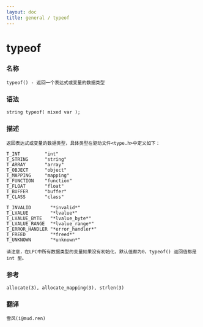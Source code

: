 ```yaml
---
layout: doc
title: general / typeof
---
```

# typeof

### 名称

    typeof() - 返回一个表达式或变量的数据类型

### 语法

    string typeof( mixed var );

### 描述

    返回表达式或变量的数据类型，具体类型在驱动文件<type.h>中定义如下：

    T_INT         "int"
    T_STRING      "string"
    T_ARRAY       "array"
    T_OBJECT      "object"
    T_MAPPING     "mapping"
    T_FUNCTION    "function"
    T_FLOAT       "float"
    T_BUFFER      "buffer"
    T_CLASS       "class"

    T_INVALID       "*invalid*"
    T_LVALUE        "*lvalue*"
    T_LVALUE_BYTE   "*lvalue_byte*"
    T_LVALUE_RANGE  "*lvalue_range*"
    T_ERROR_HANDLER "*error_handler*"
    T_FREED         "*freed*"
    T_UNKNOWN       "*unknown*"

    请注意，在LPC中所有数据类型的变量如果没有初始化，默认值都为0，typeof() 返回值都是 int 型。

### 参考

    allocate(3), allocate_mapping(3), strlen(3)

### 翻译

    雪风(i@mud.ren)
